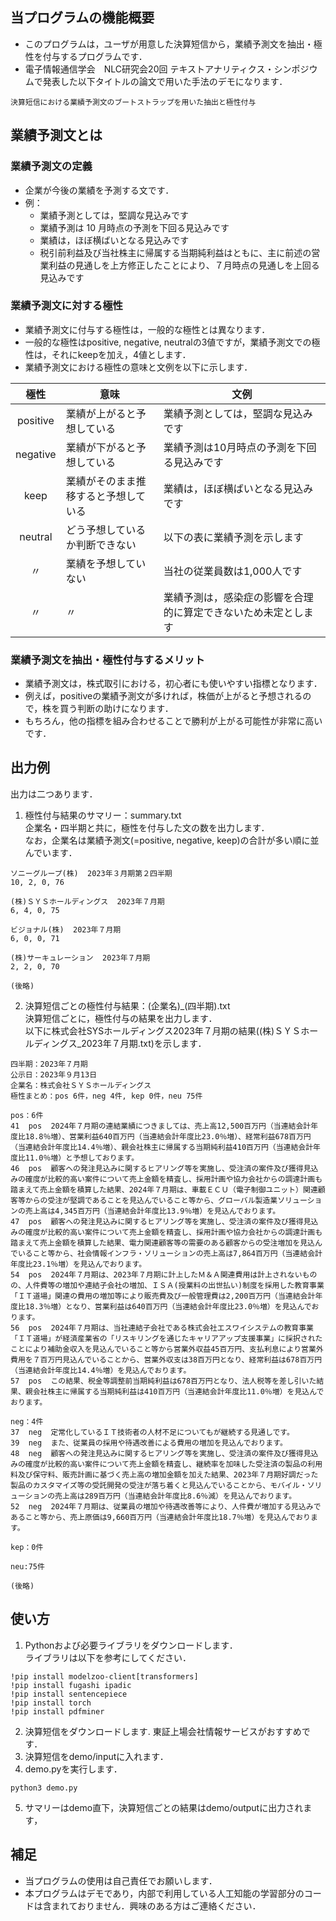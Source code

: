 ## 当プログラムの機能概要
- このプログラムは，ユーザが用意した決算短信から，業績予測文を抽出・極性を付与するプログラムです．
- 電子情報通信学会　NLC研究会20回 テキストアナリティクス・シンポジウムで発表した以下タイトルの論文で用いた手法のデモになります．
```
決算短信における業績予測文のブートストラップを用いた抽出と極性付与
```

## 業績予測文とは
### 業績予測文の定義
- 企業が今後の業績を予測する文です．
- 例：
  - 業績予測としては，堅調な見込みです
  - 業績予測は 10 月時点の予測を下回る見込みです
  - 業績は，ほぼ横ばいとなる見込みです
  - 税引前利益及び当社株主に帰属する当期純利益はともに、主に前述の営業利益の見通しを上方修正したことにより、７月時点の見通しを上回る見込みです

### 業績予測文に対する極性
- 業績予測文に付与する極性は，一般的な極性とは異なります．  
- 一般的な極性はpositive, negative, neutralの3値ですが，業績予測文での極性は，それにkeepを加え，4値とします．  
- 業績予測文における極性の意味と文例を以下に示します．  

| 極性  | 意味 | 文例 |
| :-------------: | ------------- | ------------- |
|positive|業績が上がると予想している|業績予測としては，堅調な見込みです|
|negative|業績が下がると予想している|業績予測は10月時点の予測を下回る見込みです|
|keep|業績がそのまま推移すると予想している|業績は，ほぼ横ばいとなる見込みです|
|neutral|どう予想しているか判断できない|以下の表に業績予測を示します| 
| 〃 |業績を予想していない|当社の従業員数は1,000人です|
| 〃 | 〃 |業績予測は，感染症の影響を合理的に算定できないため未定とします|

### 業績予測文を抽出・極性付与するメリット
- 業績予測文は，株式取引における，初心者にも使いやすい指標となります．
- 例えば，positiveの業績予測文が多ければ，株価が上がると予想されるので，株を買う判断の助けになります．
- もちろん，他の指標を組み合わせることで勝利が上がる可能性が非常に高いです．

## 出力例
出力は二つあります．  
1. 極性付与結果のサマリー：summary.txt  
   企業名・四半期と共に，極性を付与した文の数を出力します．  
   なお，企業名は業績予測文(=positive, negative, keep)の合計が多い順に並んでいます．
```
ソニーグループ(株)  2023年３月期第２四半期  
10, 2, 0, 76  
  
(株)ＳＹＳホールディングス  2023年７月期  
6, 4, 0, 75  
  
ビジョナル(株)  2023年７月期  
6, 0, 0, 71  
  
(株)サーキュレーション  2023年７月期  
2, 2, 0, 70  
  
(後略)  
```

2. 決算短信ごとの極性付与結果：(企業名)_(四半期).txt  
   決算短信ごとに，極性付与の結果を出力します．  
   以下に株式会社SYSホールディングス2023年７月期の結果((株)ＳＹＳホールディングス_2023年７月期.txt)を示します．  
```
四半期：2023年７月期
公示日：2023年９月13日
企業名：株式会社ＳＹＳホールディングス
極性まとめ：pos 6件，neg 4件, kep 0件，neu 75件

pos：6件
41  pos  2024年７月期の連結業績につきましては、売上高12,500百万円（当連結会計年度比18.8％増）、営業利益640百万円（当連結会計年度比23.0％増）、経常利益678百万円（当連結会計年度比14.4％増）、親会社株主に帰属する当期純利益410百万円（当連結会計年度比11.0％増）と予想しております。
46  pos  顧客への発注見込みに関するヒアリング等を実施し、受注済の案件及び獲得見込みの確度が比較的高い案件について売上金額を精査し、採用計画や協力会社からの調達計画も踏まえて売上金額を積算した結果、2024年７月期は、車載ＥＣＵ（電子制御ユニット）関連顧客等からの受注が堅調であることを見込んでいること等から、グローバル製造業ソリューションの売上高は4,345百万円（当連結会計年度比13.9％増）を見込んでおります。
47  pos  顧客への発注見込みに関するヒアリング等を実施し、受注済の案件及び獲得見込みの確度が比較的高い案件について売上金額を精査し、採用計画や協力会社からの調達計画も踏まえて売上金額を積算した結果、電力関連顧客等の需要のある顧客からの受注増加を見込んでいること等から、社会情報インフラ・ソリューションの売上高は7,864百万円（当連結会計年度比23.1％増）を見込んでおります。
54  pos  2024年７月期は、2023年７月期に計上したＭ＆Ａ関連費用は計上されないものの、人件費等の増加や連結子会社の増加、ＩＳＡ(授業料の出世払い)制度を採用した教育事業「ＩＴ道場」関連の費用の増加等により販売費及び一般管理費は2,200百万円（当連結会計年度比18.3％増）となり、営業利益は640百万円（当連結会計年度比23.0％増）を見込んでおります。
56  pos  2024年７月期は、当社連結子会社である株式会社エスワイシステムの教育事業「ＩＴ道場」が経済産業省の「リスキリングを通じたキャリアアップ支援事業」に採択されたことにより補助金収入を見込んでいること等から営業外収益45百万円、支払利息により営業外費用を７百万円見込んでいることから、営業外収支は38百万円となり、経常利益は678百万円（当連結会計年度比14.4％増）を見込んでおります。
57  pos  この結果、税金等調整前当期純利益は678百万円となり、法人税等を差し引いた結果、親会社株主に帰属する当期純利益は410百万円（当連結会計年度比11.0％増）を見込んでおります。
 
neg：4件
37  neg  定常化しているＩＴ技術者の人材不足についてもが継続する見通しです。
39  neg  また、従業員の採用や待遇改善による費用の増加を見込んでおります。
48  neg  顧客への発注見込みに関するヒアリング等を実施し、受注済の案件及び獲得見込みの確度が比較的高い案件について売上金額を精査し、継続率を加味した受注済の製品の利用料及び保守料、販売計画に基づく売上高の増加金額を加えた結果、2023年７月期好調だった製品のカスタマイズ等の受託開発の受注が落ち着くと見込んでいることから、モバイル・ソリューションの売上高は289百万円（当連結会計年度比8.6％減）を見込んでおります。
52  neg  2024年７月期は、従業員の増加や待遇改善等により、人件費が増加する見込みであること等から、売上原価は9,660百万円（当連結会計年度比18.7％増）を見込んでおります。
 
kep：0件

neu:75件

(後略)
```
 
## 使い方
1. Pythonおよび必要ライブラリをダウンロードします．  
ライブラリは以下を参考にしてください．  
```
!pip install modelzoo-client[transformers]
!pip install fugashi ipadic
!pip install sentencepiece
!pip install torch
!pip install pdfminer
```
2. 決算短信をダウンロードします. 東証上場会社情報サービスがおすすめです．
3. 決算短信をdemo/inputに入れます．
4. demo.pyを実行します．
```
python3 demo.py
``` 
5. サマリーはdemo直下，決算短信ごとの結果はdemo/outputに出力されます，

## 補足
- 当プログラムの使用は自己責任でお願いします．
- 本プログラムはデモであり，内部で利用している人工知能の学習部分のコードは含まれておりません．興味のある方はご連絡ください．
  
